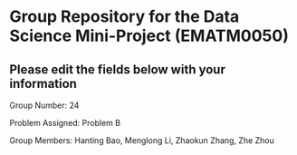 # Group Repository for the Data Science Mini-Project (EMATM0050)

## Please edit the fields below with your information
Group Number: 24

Problem Assigned: Problem B

Group Members: Hanting Bao, Menglong Li, Zhaokun Zhang, Zhe Zhou

